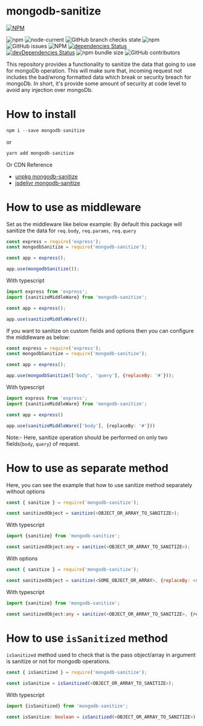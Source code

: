 # mongodb-sanitize

[![NPM](https://nodei.co/npm/mongodb-sanitize.png)](https://www.npmjs.com/package/mongodb-sanitize)

![npm](https://img.shields.io/npm/v/mongodb-sanitize)
![node-current](https://img.shields.io/node/v/mongodb-sanitize)
![GitHub branch checks state](https://img.shields.io/github/checks-status/divyeshpujari/mongodb-sanitize/master?label=build)
![npm](https://img.shields.io/npm/dw/mongodb-sanitize)
![GitHub issues](https://img.shields.io/github/issues/divyeshpujari/mongodb-sanitize)
![NPM](https://img.shields.io/npm/l/mongodb-sanitize)
[![dependencies Status](https://status.david-dm.org/gh/divyeshpujari/mongodb-sanitize.svg)](https://david-dm.org/divyeshpujari/mongodb-sanitize)
[![devDependencies Status](https://status.david-dm.org/gh/divyeshpujari/mongodb-sanitize.svg?type=dev)](https://david-dm.org/divyeshpujari/mongodb-sanitize?type=dev)
![npm bundle size](https://img.shields.io/bundlephobia/min/mongodb-sanitize)
![GitHub contributors](https://img.shields.io/github/contributors/divyeshpujari/mongodb-sanitize)

This repository provides a functionality to sanitize the data that going to use for mongoDb operation.
This will make sure that, incoming request not includes the bad/wrong formatted data which break or security breach for mongoDb.
In short, it's provide some amount of security at code level to avoid any injection over mongoDb.

# How to install

```javascript
npm i --save mongodb-sanitize
```
or
```javascript
yarn add mongodb-sanitize
```

Or CDN Reference
- [unpkg mongodb-sanitize](https://unpkg.com/browse/mongodb-sanitize/)
- [jsdelivr mongodb-sanitize](https://cdn.jsdelivr.net/npm/mongodb-sanitize/index.min.js)

# How to use as middleware

Set as the middleware like below example:
By default this package will sanitize the data for `req.body`, `req.params`, `req.query`

```javascript
const express = require('express');
const mongodbSanitize = require('mongodb-sanitize');

const app = express();

app.use(mongodbSanitize());
```

With typescript 

```typescript
import express from 'express';
import {sanitizeMiddleWare} from 'mongodb-sanitize';

const app = express();

app.use(sanitizeMiddleWare());
```

If you want to sanitize on custom fields and options then you can configure the middleware as below:

```javascript
const express = require('express');
const mongodbSanitize = require('mongodb-sanitize');

const app = express();

app.use(mongodbSanitize(['body', 'query'], {replaceBy: '#'}));
```

With typescript

```typescript
import express from 'express';
import {sanitizeMiddleWare} from 'mongodb-sanitize';

const app = express()

app.use(sanitizeMiddleWare(['body'], {replaceBy: '#'}))
```

Note:- Here, sanitize operation should be performed on only two fields(`body`, `query`) of request.

# How to use as separate method

Here, you can see the example that how to use sanitize method separately without options

```javascript
const { sanitize } = require('mongodb-sanitize');

const sanitizedObject = sanitize(<OBJECT_OR_ARRAY_TO_SANITIZE>);
```

With typescript

```typescript
import {sanitize} from 'mongodb-sanitize';

const sanitizedObject:any = sanitize(<OBJECT_OR_ARRAY_TO_SANITIZE>);
```

With options

```javascript
const { sanitize } = require('mongodb-sanitize');

const sanitizedObject = sanitize(<SOME_OBJECT_OR_ARRAY>, {replaceBy: <string>});
```

With typescript

```typescript
import {sanitize} from 'mongodb-sanitize';

const sanitizedObject:any = sanitize(<OBJECT_OR_ARRAY_TO_SANITIZE>, {replaceBy: <string>});
```
# How to use `isSanitized` method

`isSanitized` method used to check that is the pass object/array in argument is sanitize or not for mongodb operations.

```javascript
const { isSanitized } = require('mongodb-sanitize');

const isSanitize = isSanitized(<OBJECT_OR_ARRAY_TO_SANITIZE>);
```

With typescript

```typescript
import {isSanitized} from 'mongodb-sanitize';

const isSanitize: boolean = isSanitized(<OBJECT_OR_ARRAY_TO_SANITIZE>);
```
